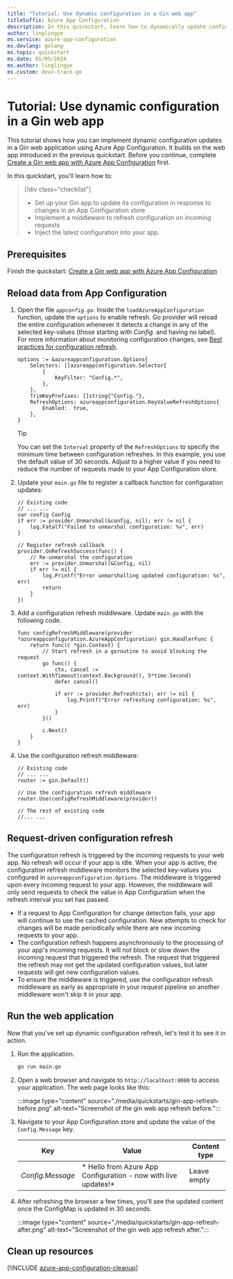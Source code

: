 ```yaml
---
title: "Tutorial: Use dynamic configuration in a Gin web app"
titleSuffix: Azure App Configuration
description: In this quickstart, learn how to dynamically update configuration data for Gin web applications
author: linglingye
ms.service: azure-app-configuration
ms.devlang: golang
ms.topic: quickstart
ms.date: 01/05/2024
ms.author: linglingye
ms.custom: devx-track-go
---
```


# Tutorial: Use dynamic configuration in a Gin web app

This tutorial shows how you can implement dynamic configuration updates in a Gin web application using Azure App Configuration. It builds on the web app introduced in the previous quickstart. Before you continue, complete [Create a Gin web app with Azure App Configuration](./quickstart-go-web-app.md) first.

In this quickstart, you'll learn how to:

> [!div class="checklist"]
> * Set up your Gin app to update its configuration in response to changes in an App Configuration store
> * Implement a middleware to refresh configuration on incoming requests
> * Inject the latest configuration into your app.

## Prerequisites

Finish the quickstart: [Create a Gin web app with Azure App Configuration](./quickstart-go-web-app.md)

## Reload data from App Configuration

1. Open the file *`appconfig.go`*. Inside the `loadAzureAppConfiguration` function, update the `options` to enable refresh. Go provider will reload the entire configuration whenever it detects a change in any of the selected key-values (those starting with *Config.* and having no label). For more information about monitoring configuration changes, see [Best practices for configuration refresh](./howto-best-practices.md#configuration-refresh).

    ```golang
    options := &azureappconfiguration.Options{
        Selectors: []azureappconfiguration.Selector{
            {
                KeyFilter: "Config.*",
            },
        },
        TrimKeyPrefixes: []string{"Config."},
        RefreshOptions: azureappconfiguration.KeyValueRefreshOptions{
            Enabled:  true,
        },
    }
    ```

    > [!TIP]
    > You can set the `Interval` property of the `RefreshOptions` to specify the minimum time between configuration refreshes. In this example, you use the default value of 30 seconds. Adjust to a higher value if you need to reduce the number of requests made to your App Configuration store.

2. Update your `main.go` file to register a callback function for configuration updates:

    ```golang
    // Existing code
    // ... ...
    var config Config
    if err := provider.Unmarshal(&config, nil); err != nil {
        log.Fatalf("Failed to unmarshal configuration: %v", err)
    }

    // Register refresh callback
    provider.OnRefreshSuccess(func() {
        // Re-unmarshal the configuration
        err := provider.Unmarshal(&Config, nil)
        if err != nil {
            log.Printf("Error unmarshalling updated configuration: %s", err)
            return
        }
    })
    ```

3. Add a configuration refresh middleware. Update *`main.go`* with the following code.

    ```golang
    func configRefreshMiddleware(provider *azureappconfiguration.AzureAppConfiguration) gin.HandlerFunc {
        return func(c *gin.Context) {
            // Start refresh in a goroutine to avoid blocking the request
            go func() {
                ctx, cancel := context.WithTimeout(context.Background(), 5*time.Second)
                defer cancel()

                if err := provider.Refresh(ctx); err != nil {
                    log.Printf("Error refreshing configuration: %s", err)
                }
            }()

            c.Next()
        }
    }
    ```

4. Use the configuration refresh middleware:

    ```golang
    // Existing code
    // ... ...
    router := gin.Default()

    // Use the configuration refresh middleware
    router.Use(configRefreshMiddleware(provider))

    // The rest of existing code
    //... ...
    ```

## Request-driven configuration refresh

The configuration refresh is triggered by the incoming requests to your web app. No refresh will occur if your app is idle. When your app is active, the configuration refresh middleware monitors the selected key-values you configured in `azureappconfiguration.Options`. The middleware is triggered upon every incoming request to your app. However, the middleware will only send requests to check the value in App Configuration when the refresh interval you set has passed.

- If a request to App Configuration for change detection fails, your app will continue to use the cached configuration. New attempts to check for changes will be made periodically while there are new incoming requests to your app.
- The configuration refresh happens asynchronously to the processing of your app's incoming requests. It will not block or slow down the incoming request that triggered the refresh. The request that triggered the refresh may not get the updated configuration values, but later requests will get new configuration values.
- To ensure the middleware is triggered, use the configuration refresh middleware as early as appropriate in your request pipeline so another middleware won't skip it in your app.

## Run the web application

Now that you've set up dynamic configuration refresh, let's test it to see it in action.

1. Run the application.

   ```bash
   go run main.go
   ```

2. Open a web browser and navigate to `http://localhost:8080` to access your application. The web page looks like this:

    :::image type="content" source="./media/quickstarts/gin-app-refresh-before.png" alt-text="Screenshot of the gin web app refresh before.":::

3. Navigate to your App Configuration store and update the value of the `Config.Message` key.

    | Key                    | Value                                  | Content type       |
    |------------------------|----------------------------------------|--------------------|
    | *Config.Message*       | *	Hello from Azure App Configuration - now with live updates!*               | Leave empty        |

4. After refreshing the browser a few times, you'll see the updated content once the ConfigMap is updated in 30 seconds.

    :::image type="content" source="./media/quickstarts/gin-app-refresh-after.png" alt-text="Screenshot of the gin web app refresh after.":::


## Clean up resources

[!INCLUDE [azure-app-configuration-cleanup](../../includes/azure-app-configuration-cleanup.md)]
